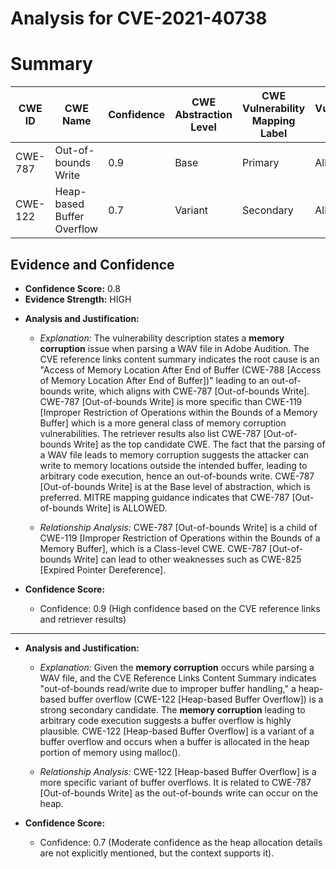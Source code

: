 # Analysis for CVE-2021-40738

# Summary
| CWE ID | CWE Name | Confidence | CWE Abstraction Level | CWE Vulnerability Mapping Label | CWE-Vulnerability Mapping Notes |
|---|---|---|---|---|---|
| CWE-787 | Out-of-bounds Write | 0.9 | Base | Primary | Allowed |
| CWE-122 | Heap-based Buffer Overflow | 0.7 | Variant | Secondary | Allowed |

## Evidence and Confidence

*   **Confidence Score:** 0.8
*   **Evidence Strength:** HIGH

- **Analysis and Justification:**
  - *Explanation:* The vulnerability description states a **memory corruption** issue when parsing a WAV file in Adobe Audition. The CVE reference links content summary indicates the root cause is an "Access of Memory Location After End of Buffer (CWE-788 [Access of Memory Location After End of Buffer])" leading to an out-of-bounds write, which aligns with CWE-787 [Out-of-bounds Write]. CWE-787 [Out-of-bounds Write] is more specific than CWE-119 [Improper Restriction of Operations within the Bounds of a Memory Buffer] which is a more general class of memory corruption vulnerabilities. The retriever results also list CWE-787 [Out-of-bounds Write] as the top candidate CWE. The fact that the parsing of a WAV file leads to memory corruption suggests the attacker can write to memory locations outside the intended buffer, leading to arbitrary code execution, hence an out-of-bounds write. CWE-787 [Out-of-bounds Write] is at the Base level of abstraction, which is preferred. MITRE mapping guidance indicates that CWE-787 [Out-of-bounds Write] is ALLOWED.

  - *Relationship Analysis:* CWE-787 [Out-of-bounds Write] is a child of CWE-119 [Improper Restriction of Operations within the Bounds of a Memory Buffer], which is a Class-level CWE. CWE-787 [Out-of-bounds Write] can lead to other weaknesses such as CWE-825 [Expired Pointer Dereference].

- **Confidence Score:**
  - Confidence: 0.9 (High confidence based on the CVE reference links and retriever results)

---

- **Analysis and Justification:**
  - *Explanation:* Given the **memory corruption** occurs while parsing a WAV file, and the CVE Reference Links Content Summary indicates "out-of-bounds read/write due to improper buffer handling," a heap-based buffer overflow (CWE-122 [Heap-based Buffer Overflow]) is a strong secondary candidate. The **memory corruption** leading to arbitrary code execution suggests a buffer overflow is highly plausible. CWE-122 [Heap-based Buffer Overflow] is a variant of a buffer overflow and occurs when a buffer is allocated in the heap portion of memory using malloc().

  - *Relationship Analysis:* CWE-122 [Heap-based Buffer Overflow] is a more specific variant of buffer overflows. It is related to CWE-787 [Out-of-bounds Write] as the out-of-bounds write can occur on the heap.

- **Confidence Score:**
  - Confidence: 0.7 (Moderate confidence as the heap allocation details are not explicitly mentioned, but the context supports it).